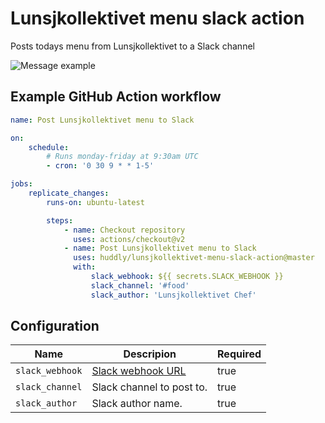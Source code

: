 # Lunsjkollektivet menu slack action

Posts todays menu from Lunsjkollektivet to a Slack channel

![Message example](https://user-images.githubusercontent.com/25268506/157835353-cfb71d8d-e98e-49ca-92bf-6947ba989836.png)

## Example GitHub Action workflow

```yml
name: Post Lunsjkollektivet menu to Slack

on:
    schedule:
        # Runs monday-friday at 9:30am UTC
        - cron: '0 30 9 * * 1-5'

jobs:
    replicate_changes:
        runs-on: ubuntu-latest

        steps:
            - name: Checkout repository
              uses: actions/checkout@v2
            - name: Post Lunsjkollektivet menu to Slack
              uses: huddly/lunsjkollektivet-menu-slack-action@master
              with:
                  slack_webhook: ${{ secrets.SLACK_WEBHOOK }}
                  slack_channel: '#food'
                  slack_author: 'Lunsjkollektivet Chef'
```

## Configuration

| Name            | Descripion                                                                                   | Required |
| --------------- | -------------------------------------------------------------------------------------------- | -------- |
| `slack_webhook` | [Slack webhook URL](https://huddly.slack.com/apps/A0F7XDUAZ-incoming-webhooks?tab=more_info) | true     |
| `slack_channel` | Slack channel to post to.                                                                    | true     |
| `slack_author`  | Slack author name.                                                                           | true     |
